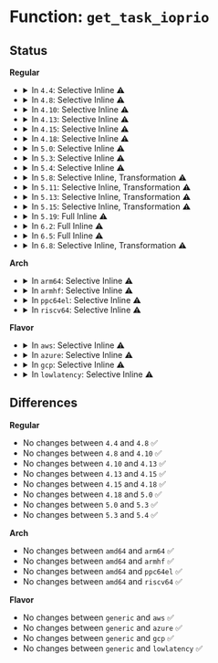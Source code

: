 # Function: <code>get_task_ioprio</code>

## Status
<b>Regular</b>
<ul>
<li>
<details>
<summary>In <code>4.4</code>: Selective Inline ⚠️</summary>

```c
int get_task_ioprio(struct task_struct *p);
```

**Collision:** Unique Static

**Inline:** Selective

**Transformation:** False

**Instances:**

```
In block/ioprio.c (ffffffff813cdc30)
Location: block/ioprio.c:145
Inline: True
Direct callers:
  - block/ioprio.c:SyS_ioprio_get
  - block/ioprio.c:SyS_ioprio_get
  - block/ioprio.c:SyS_ioprio_get
```
**Symbols:**

```
ffffffff813cdc30-ffffffff813cdc5e: get_task_ioprio (STB_LOCAL)
```
</details>
</li>
<li>
<details>
<summary>In <code>4.8</code>: Selective Inline ⚠️</summary>

```c
int get_task_ioprio(struct task_struct *p);
```

**Collision:** Unique Static

**Inline:** Selective

**Transformation:** False

**Instances:**

```
In block/ioprio.c (ffffffff81412060)
Location: block/ioprio.c:145
Inline: True
Direct callers:
  - block/ioprio.c:SyS_ioprio_get
  - block/ioprio.c:SyS_ioprio_get
  - block/ioprio.c:SyS_ioprio_get
```
**Symbols:**

```
ffffffff81412060-ffffffff814120b8: get_task_ioprio (STB_LOCAL)
```
</details>
</li>
<li>
<details>
<summary>In <code>4.10</code>: Selective Inline ⚠️</summary>

```c
int get_task_ioprio(struct task_struct *p);
```

**Collision:** Unique Static

**Inline:** Selective

**Transformation:** False

**Instances:**

```
In block/ioprio.c (ffffffff8142d4c0)
Location: block/ioprio.c:145
Inline: True
Direct callers:
  - block/ioprio.c:SyS_ioprio_get
  - block/ioprio.c:SyS_ioprio_get
  - block/ioprio.c:SyS_ioprio_get
```
**Symbols:**

```
ffffffff8142d4c0-ffffffff8142d518: get_task_ioprio (STB_LOCAL)
```
</details>
</li>
<li>
<details>
<summary>In <code>4.13</code>: Selective Inline ⚠️</summary>

```c
int get_task_ioprio(struct task_struct *p);
```

**Collision:** Unique Static

**Inline:** Selective

**Transformation:** False

**Instances:**

```
In block/ioprio.c (ffffffff8143a7a0)
Location: block/ioprio.c:149
Inline: True
Direct callers:
  - block/ioprio.c:SyS_ioprio_get
  - block/ioprio.c:SyS_ioprio_get
  - block/ioprio.c:SyS_ioprio_get
```
**Symbols:**

```
ffffffff8143a7a0-ffffffff8143a7f6: get_task_ioprio (STB_LOCAL)
```
</details>
</li>
<li>
<details>
<summary>In <code>4.15</code>: Selective Inline ⚠️</summary>

```c
int get_task_ioprio(struct task_struct *p);
```

**Collision:** Unique Static

**Inline:** Selective

**Transformation:** False

**Instances:**

```
In block/ioprio.c (ffffffff814667c0)
Location: block/ioprio.c:149
Inline: True
Direct callers:
  - block/ioprio.c:SyS_ioprio_get
  - block/ioprio.c:SyS_ioprio_get
  - block/ioprio.c:SyS_ioprio_get
```
**Symbols:**

```
ffffffff814667c0-ffffffff81466816: get_task_ioprio (STB_LOCAL)
```
</details>
</li>
<li>
<details>
<summary>In <code>4.18</code>: Selective Inline ⚠️</summary>

```c
int get_task_ioprio(struct task_struct *p);
```

**Collision:** Unique Static

**Inline:** Selective

**Transformation:** False

**Instances:**

```
In block/ioprio.c (ffffffff8149a110)
Location: block/ioprio.c:159
Inline: True
Direct callers:
  - block/ioprio.c:__ia32_sys_ioprio_get
  - block/ioprio.c:__ia32_sys_ioprio_get
  - block/ioprio.c:__ia32_sys_ioprio_get
  - block/ioprio.c:__x64_sys_ioprio_get
  - block/ioprio.c:__x64_sys_ioprio_get
  - block/ioprio.c:__x64_sys_ioprio_get
```
**Symbols:**

```
ffffffff8149a110-ffffffff8149a166: get_task_ioprio (STB_LOCAL)
```
</details>
</li>
<li>
<details>
<summary>In <code>5.0</code>: Selective Inline ⚠️</summary>

```c
int get_task_ioprio(struct task_struct *p);
```

**Collision:** Unique Static

**Inline:** Selective

**Transformation:** False

**Instances:**

```
In block/ioprio.c (ffffffff814b4420)
Location: block/ioprio.c:159
Inline: True
Direct callers:
  - block/ioprio.c:__ia32_sys_ioprio_get
  - block/ioprio.c:__ia32_sys_ioprio_get
  - block/ioprio.c:__ia32_sys_ioprio_get
  - block/ioprio.c:__x64_sys_ioprio_get
  - block/ioprio.c:__x64_sys_ioprio_get
  - block/ioprio.c:__x64_sys_ioprio_get
```
**Symbols:**

```
ffffffff814b4420-ffffffff814b4476: get_task_ioprio (STB_LOCAL)
```
</details>
</li>
<li>
<details>
<summary>In <code>5.3</code>: Selective Inline ⚠️</summary>

```c
int get_task_ioprio(struct task_struct *p);
```

**Collision:** Unique Static

**Inline:** Selective

**Transformation:** False

**Instances:**

```
In block/ioprio.c (ffffffff814e2940)
Location: block/ioprio.c:160
Inline: True
Direct callers:
  - block/ioprio.c:__ia32_sys_ioprio_get
  - block/ioprio.c:__ia32_sys_ioprio_get
  - block/ioprio.c:__ia32_sys_ioprio_get
  - block/ioprio.c:__x64_sys_ioprio_get
  - block/ioprio.c:__x64_sys_ioprio_get
  - block/ioprio.c:__x64_sys_ioprio_get
```
**Symbols:**

```
ffffffff814e2940-ffffffff814e299b: get_task_ioprio (STB_LOCAL)
```
</details>
</li>
<li>
<details>
<summary>In <code>5.4</code>: Selective Inline ⚠️</summary>

```c
int get_task_ioprio(struct task_struct *p);
```

**Collision:** Unique Static

**Inline:** Selective

**Transformation:** False

**Instances:**

```
In block/ioprio.c (ffffffff814fbd00)
Location: block/ioprio.c:160
Inline: True
Direct callers:
  - block/ioprio.c:__ia32_sys_ioprio_get
  - block/ioprio.c:__ia32_sys_ioprio_get
  - block/ioprio.c:__ia32_sys_ioprio_get
  - block/ioprio.c:__x64_sys_ioprio_get
  - block/ioprio.c:__x64_sys_ioprio_get
  - block/ioprio.c:__x64_sys_ioprio_get
```
**Symbols:**

```
ffffffff814fbd00-ffffffff814fbd5b: get_task_ioprio (STB_LOCAL)
```
</details>
</li>
<li>
<details>
<summary>In <code>5.8</code>: Selective Inline, Transformation ⚠️</summary>

**Collision:** Unique Static

**Inline:** Selective

**Transformation:** True

**Instances:**

```
In block/ioprio.c (ffffffff8155bae5)
Location: block/ioprio.c:160
Inline: True
Inline callers:
  - block/ioprio.c:__do_sys_ioprio_get
  - block/ioprio.c:__do_sys_ioprio_get
  - block/ioprio.c:__do_sys_ioprio_get
Direct callers:
  - block/ioprio.c:__do_sys_ioprio_get
  - block/ioprio.c:__do_sys_ioprio_get
  - block/ioprio.c:__do_sys_ioprio_get
```
**Symbols:**

```
ffffffff8155b9a0-ffffffff8155b9e7: get_task_ioprio.part.0 (STB_LOCAL)
```
</details>
</li>
<li>
<details>
<summary>In <code>5.11</code>: Selective Inline, Transformation ⚠️</summary>

**Collision:** Unique Static

**Inline:** Selective

**Transformation:** True

**Instances:**

```
In block/ioprio.c (ffffffff81577c4a)
Location: block/ioprio.c:160
Inline: True
Inline callers:
  - block/ioprio.c:__do_sys_ioprio_get
  - block/ioprio.c:__do_sys_ioprio_get
  - block/ioprio.c:__do_sys_ioprio_get
Direct callers:
  - block/ioprio.c:__do_sys_ioprio_get
  - block/ioprio.c:__do_sys_ioprio_get
  - block/ioprio.c:__do_sys_ioprio_get
```
**Symbols:**

```
ffffffff81577b00-ffffffff81577b47: get_task_ioprio.part.0 (STB_LOCAL)
```
</details>
</li>
<li>
<details>
<summary>In <code>5.13</code>: Selective Inline, Transformation ⚠️</summary>

**Collision:** Unique Static

**Inline:** Selective

**Transformation:** True

**Instances:**

```
In block/ioprio.c (ffffffff8157f98a)
Location: block/ioprio.c:167
Inline: True
Inline callers:
  - block/ioprio.c:__do_sys_ioprio_get
  - block/ioprio.c:__do_sys_ioprio_get
  - block/ioprio.c:__do_sys_ioprio_get
Direct callers:
  - block/ioprio.c:__do_sys_ioprio_get
  - block/ioprio.c:__do_sys_ioprio_get
  - block/ioprio.c:__do_sys_ioprio_get
```
**Symbols:**

```
ffffffff8157f840-ffffffff8157f887: get_task_ioprio.part.0 (STB_LOCAL)
```
</details>
</li>
<li>
<details>
<summary>In <code>5.15</code>: Selective Inline, Transformation ⚠️</summary>

**Collision:** Unique Static

**Inline:** Selective

**Transformation:** True

**Instances:**

```
In block/ioprio.c (ffffffff815e4c4b)
Location: block/ioprio.c:173
Inline: True
Inline callers:
  - block/ioprio.c:__do_sys_ioprio_get
  - block/ioprio.c:__do_sys_ioprio_get
  - block/ioprio.c:__do_sys_ioprio_get
Direct callers:
  - block/ioprio.c:__do_sys_ioprio_get
  - block/ioprio.c:__do_sys_ioprio_get
  - block/ioprio.c:__do_sys_ioprio_get
```
**Symbols:**

```
ffffffff815e4ae0-ffffffff815e4b27: get_task_ioprio.part.0 (STB_LOCAL)
```
</details>
</li>
<li>
<details>
<summary>In <code>5.19</code>: Full Inline ⚠️</summary>

**Collision:** Unique Static

**Inline:** Full

**Transformation:** False

**Instances:**

```
In block/ioprio.c (ffffffff81693c66)
Location: block/ioprio.c:141
Inline: True
Inline callers:
  - block/ioprio.c:__do_sys_ioprio_get
  - block/ioprio.c:__do_sys_ioprio_get
  - block/ioprio.c:__do_sys_ioprio_get
  - block/ioprio.c:__do_sys_ioprio_get
  - block/ioprio.c:__do_sys_ioprio_get
  - block/ioprio.c:__do_sys_ioprio_get
```
</details>
</li>
<li>
<details>
<summary>In <code>6.2</code>: Full Inline ⚠️</summary>

**Collision:** Unique Static

**Inline:** Full

**Transformation:** False

**Instances:**

```
In block/ioprio.c (ffffffff81752bff)
Location: block/ioprio.c:167
Inline: True
Inline callers:
  - block/ioprio.c:__do_sys_ioprio_get
  - block/ioprio.c:__do_sys_ioprio_get
  - block/ioprio.c:__do_sys_ioprio_get
  - block/ioprio.c:__do_sys_ioprio_get
```
</details>
</li>
<li>
<details>
<summary>In <code>6.5</code>: Full Inline ⚠️</summary>

**Collision:** Unique Static

**Inline:** Full

**Transformation:** False

**Instances:**

```
In block/ioprio.c (ffffffff8178ef58)
Location: block/ioprio.c:168
Inline: True
Inline callers:
  - block/ioprio.c:__do_sys_ioprio_get
  - block/ioprio.c:__do_sys_ioprio_get
  - block/ioprio.c:__do_sys_ioprio_get
  - block/ioprio.c:__do_sys_ioprio_get
```
</details>
</li>
<li>
<details>
<summary>In <code>6.8</code>: Selective Inline, Transformation ⚠️</summary>

**Collision:** Unique Static

**Inline:** Selective

**Transformation:** True

**Instances:**

```
In block/ioprio.c (ffffffff817d185f)
Location: block/ioprio.c:142
Inline: True
Inline callers:
  - block/ioprio.c:__do_sys_ioprio_get
  - block/ioprio.c:__do_sys_ioprio_get
Direct callers:
  - block/ioprio.c:__do_sys_ioprio_get
  - block/ioprio.c:__do_sys_ioprio_get
```
**Symbols:**

```
ffffffff817d1540-ffffffff817d1620: get_task_ioprio.part.0 (STB_LOCAL)
```
</details>
</li>
</ul>
<b>Arch</b>
<ul>
<li>
<details>
<summary>In <code>arm64</code>: Selective Inline ⚠️</summary>

```c
int get_task_ioprio(struct task_struct *p);
```

**Collision:** Unique Static

**Inline:** Selective

**Transformation:** False

**Instances:**

```
In block/ioprio.c (ffff8000105fdd28)
Location: block/ioprio.c:160
Inline: True
Direct callers:
  - block/ioprio.c:__arm64_sys_ioprio_get
  - block/ioprio.c:__arm64_sys_ioprio_get
  - block/ioprio.c:__arm64_sys_ioprio_get
```
**Symbols:**

```
ffff8000105fdd28-ffff8000105fddcc: get_task_ioprio (STB_LOCAL)
```
</details>
</li>
<li>
<details>
<summary>In <code>armhf</code>: Selective Inline ⚠️</summary>

```c
int get_task_ioprio(struct task_struct *p);
```

**Collision:** Unique Static

**Inline:** Selective

**Transformation:** False

**Instances:**

```
In block/ioprio.c (c07a8c4c)
Location: block/ioprio.c:160
Inline: True
Direct callers:
  - block/ioprio.c:__se_sys_ioprio_get
  - block/ioprio.c:__se_sys_ioprio_get
  - block/ioprio.c:__se_sys_ioprio_get
```
**Symbols:**

```
c07a8c4c-c07a8ca8: get_task_ioprio (STB_LOCAL)
```
</details>
</li>
<li>
<details>
<summary>In <code>ppc64el</code>: Selective Inline ⚠️</summary>

```c
int get_task_ioprio(struct task_struct *p);
```

**Collision:** Unique Static

**Inline:** Selective

**Transformation:** False

**Instances:**

```
In block/ioprio.c (c0000000007977f0)
Location: block/ioprio.c:160
Inline: True
Direct callers:
  - block/ioprio.c:__se_sys_ioprio_get
  - block/ioprio.c:__se_sys_ioprio_get
  - block/ioprio.c:__se_sys_ioprio_get
```
**Symbols:**

```
c0000000007977f0-c0000000007978b0: get_task_ioprio (STB_LOCAL)
```
</details>
</li>
<li>
<details>
<summary>In <code>riscv64</code>: Selective Inline ⚠️</summary>

```c
int get_task_ioprio(struct task_struct *p);
```

**Collision:** Unique Static

**Inline:** Selective

**Transformation:** False

**Instances:**

```
In block/ioprio.c (ffffffe000439742)
Location: block/ioprio.c:160
Inline: True
Direct callers:
  - block/ioprio.c:__se_sys_ioprio_get
  - block/ioprio.c:__se_sys_ioprio_get
  - block/ioprio.c:__se_sys_ioprio_get
```
**Symbols:**

```
ffffffe000439742-ffffffe0004397d0: get_task_ioprio (STB_LOCAL)
```
</details>
</li>
</ul>
<b>Flavor</b>
<ul>
<li>
<details>
<summary>In <code>aws</code>: Selective Inline ⚠️</summary>

```c
int get_task_ioprio(struct task_struct *p);
```

**Collision:** Unique Static

**Inline:** Selective

**Transformation:** False

**Instances:**

```
In block/ioprio.c (ffffffff814f42e0)
Location: block/ioprio.c:160
Inline: True
Direct callers:
  - block/ioprio.c:__ia32_sys_ioprio_get
  - block/ioprio.c:__ia32_sys_ioprio_get
  - block/ioprio.c:__ia32_sys_ioprio_get
  - block/ioprio.c:__x64_sys_ioprio_get
  - block/ioprio.c:__x64_sys_ioprio_get
  - block/ioprio.c:__x64_sys_ioprio_get
```
**Symbols:**

```
ffffffff814f42e0-ffffffff814f433b: get_task_ioprio (STB_LOCAL)
```
</details>
</li>
<li>
<details>
<summary>In <code>azure</code>: Selective Inline ⚠️</summary>

```c
int get_task_ioprio(struct task_struct *p);
```

**Collision:** Unique Static

**Inline:** Selective

**Transformation:** False

**Instances:**

```
In block/ioprio.c (ffffffff814e47f0)
Location: block/ioprio.c:160
Inline: True
Direct callers:
  - block/ioprio.c:__ia32_sys_ioprio_get
  - block/ioprio.c:__ia32_sys_ioprio_get
  - block/ioprio.c:__ia32_sys_ioprio_get
  - block/ioprio.c:__x64_sys_ioprio_get
  - block/ioprio.c:__x64_sys_ioprio_get
  - block/ioprio.c:__x64_sys_ioprio_get
```
**Symbols:**

```
ffffffff814e47f0-ffffffff814e484b: get_task_ioprio (STB_LOCAL)
```
</details>
</li>
<li>
<details>
<summary>In <code>gcp</code>: Selective Inline ⚠️</summary>

```c
int get_task_ioprio(struct task_struct *p);
```

**Collision:** Unique Static

**Inline:** Selective

**Transformation:** False

**Instances:**

```
In block/ioprio.c (ffffffff814f0370)
Location: block/ioprio.c:160
Inline: True
Direct callers:
  - block/ioprio.c:__ia32_sys_ioprio_get
  - block/ioprio.c:__ia32_sys_ioprio_get
  - block/ioprio.c:__ia32_sys_ioprio_get
  - block/ioprio.c:__x64_sys_ioprio_get
  - block/ioprio.c:__x64_sys_ioprio_get
  - block/ioprio.c:__x64_sys_ioprio_get
```
**Symbols:**

```
ffffffff814f0370-ffffffff814f03cb: get_task_ioprio (STB_LOCAL)
```
</details>
</li>
<li>
<details>
<summary>In <code>lowlatency</code>: Selective Inline ⚠️</summary>

```c
int get_task_ioprio(struct task_struct *p);
```

**Collision:** Unique Static

**Inline:** Selective

**Transformation:** False

**Instances:**

```
In block/ioprio.c (ffffffff81509410)
Location: block/ioprio.c:160
Inline: True
Direct callers:
  - block/ioprio.c:__ia32_sys_ioprio_get
  - block/ioprio.c:__ia32_sys_ioprio_get
  - block/ioprio.c:__ia32_sys_ioprio_get
  - block/ioprio.c:__x64_sys_ioprio_get
  - block/ioprio.c:__x64_sys_ioprio_get
  - block/ioprio.c:__x64_sys_ioprio_get
```
**Symbols:**

```
ffffffff81509410-ffffffff8150946f: get_task_ioprio (STB_LOCAL)
```
</details>
</li>
</ul>

## Differences
<b>Regular</b>
<ul>
<li>
No changes between <code>4.4</code> and <code>4.8</code> ✅
</li>
<li>
No changes between <code>4.8</code> and <code>4.10</code> ✅
</li>
<li>
No changes between <code>4.10</code> and <code>4.13</code> ✅
</li>
<li>
No changes between <code>4.13</code> and <code>4.15</code> ✅
</li>
<li>
No changes between <code>4.15</code> and <code>4.18</code> ✅
</li>
<li>
No changes between <code>4.18</code> and <code>5.0</code> ✅
</li>
<li>
No changes between <code>5.0</code> and <code>5.3</code> ✅
</li>
<li>
No changes between <code>5.3</code> and <code>5.4</code> ✅
</li>
</ul>
<b>Arch</b>
<ul>
<li>
No changes between <code>amd64</code> and <code>arm64</code> ✅
</li>
<li>
No changes between <code>amd64</code> and <code>armhf</code> ✅
</li>
<li>
No changes between <code>amd64</code> and <code>ppc64el</code> ✅
</li>
<li>
No changes between <code>amd64</code> and <code>riscv64</code> ✅
</li>
</ul>
<b>Flavor</b>
<ul>
<li>
No changes between <code>generic</code> and <code>aws</code> ✅
</li>
<li>
No changes between <code>generic</code> and <code>azure</code> ✅
</li>
<li>
No changes between <code>generic</code> and <code>gcp</code> ✅
</li>
<li>
No changes between <code>generic</code> and <code>lowlatency</code> ✅
</li>
</ul>
